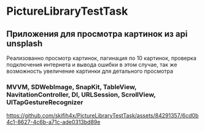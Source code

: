# PictureLibraryTestTask
## Приложения для просмотра картинок из api unsplash
Реализованно просмотр картинок, пагинация по 10 картинок, проверка подключения интернета и вывода ошибки в этом случае, так же возможность увеличение картинки для детального просмотра 
### MVVM, SDWebImage, SnapKit, TableView, NavitationController, DI, URLSession, ScrollView, UITapGestureRecognizer
https://github.com/skifih4x/PictureLibraryTestTask/assets/84291357/6cd0b4c1-8627-4c6b-a71c-ade0313bd89e


